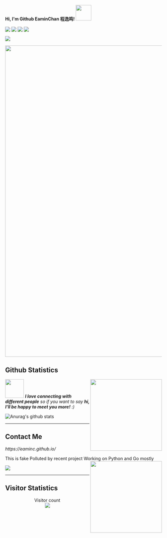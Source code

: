 <strong> Hi, I'm Github EaminChan 程逸鸣! <img src="https://media.giphy.com/media/mGcNjsfWAjY5AEZNw6/giphy.gif" width="50"></strong>
<p align="left">
  <img align="center" src="https://img.shields.io/github/stars/EaminC?style=flat&logoColor=%23bc266e&labelColor=rgb(89, 89, 89)&color=%2391ed72" />
  <img align="center" src="https://img.shields.io/github/followers/EaminC?style=flat&logoColor=%23bc266e&labelColor=rgb(89, 89, 89)&color=%2391ed72" />
    <img align="center" src="https://wakatime.com/badge/user/waka_9ceed113-1e28-40b3-9b3c-b701d68c5540.svg" />
  <a href="https://eaminc.github.io/" target="_blank">
    <img align="center" src="https://img.shields.io/badge/github-me-%2303fabd?style=plastic" />
  </a>
</p>
 

<p align="left">  
<picture>
    <source media="(prefers-color-scheme: dark)" srcset="https://github-readme-streak-stats.herokuapp.com/?user=EaminC&theme=dark&hide_border=true" />
    <source media="(prefers-color-scheme: light)" srcset="https://github-readme-streak-stats.herokuapp.com/?user=EaminC&theme=light&hide_border=true" />
    <img src="https://github-readme-streak-stats.herokuapp.com/?user=EaminC&theme=default&hide_border=true" />
</picture>
</p>  
<p align="left">  
  <div ><img  src="https://github-profile-trophy.vercel.app/?username=EaminC&theme=gruvbox&row=1&column=5&no-frame=true&no-bg=true" width="1000" /><br/></div>
</p>  


## Github Statistics

<img align='right' src="https://media1.giphy.com/media/v1.Y2lkPTc5MGI3NjExN3A2MDBzbmUzeXVyNXE4YjQ5cndvbTR4OGdqOTV5cGYzNm83a3o4ayZlcD12MV9pbnRlcm5hbF9naWZfYnlfaWQmY3Q9Zw/tHIRLHtNwxpjIFqPdV/giphy.gif" width="230">

<img src="https://media4.giphy.com/media/v1.Y2lkPTc5MGI3NjExc3Y0ZWh1MWN5bXlobHAwNmdnd2Z4dnloeXg0cm8xMmNjdWoxbDF3OSZlcD12MV9pbnRlcm5hbF9naWZfYnlfaWQmY3Q9Zw/TLNdyfKtSsasM/giphy.gif" width="60"> <em><b>I love connecting with different people</b> so if you want to say <b>hi, I'll be happy to meet you more!</b> :)</em>


![Anurag's github stats](https://github-readme-stats.vercel.app/api?username=EaminC&show_icons=true&theme=cobalt&count_private=true)

---

## Contact Me


<p><em>https://eaminc.github.io/</em></p>

This is fake
Polluted by recent project
Working on Python and Go mostly
<img align='right' src="https://media2.giphy.com/media/v1.Y2lkPTc5MGI3NjExeHJlNnQ2MHdidm13OTVjODNxampjdzE2dDk5b3RvdDA2djB5OTFodyZlcD12MV9pbnRlcm5hbF9naWZfYnlfaWQmY3Q9Zw/Vuw9m5wXviFIQ/giphy.gif" width="230">


<p align="left">  
  <img src="https://github-readme-stats.vercel.app/api/top-langs/?username=EaminC&locale=ja&line_height=33&theme=dracula&langs_count=20&layout=donut-vertical"/>  
</p>  


---

## Visitor Statistics


<p align="center"> 
  Visitor count<br>
  <img src="https://profile-counter.glitch.me/EaminC/count.svg" />
</p>


